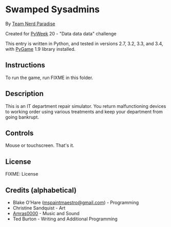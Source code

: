 Swamped Sysadmins
=================

By [Team Nerd Paradise][np]

[np]: https://pyweek.org/e/np9g/

Created for [PyWeek][] 20 - "Data data data" challenge

[pyweek]: https://pyweek.org

This entry is written in Python, and tested in versions 2.7, 3.2, 3.3, 
and 3.4, with [PyGame][] 1.9 library installed.

[pygame]: http://www.pygame.org/


Instructions
------------
To run the game, run FIXME in this folder.


Description
-----------
This is an IT department repair simulator.  You return malfunctioning 
devices to working order using various treatments and keep your 
department from going bankrupt.


Controls
--------
Mouse or touchscreen.  That's it.


License
-------
FIXME: License


Credits (alphabetical)
----------------------
* Blake O'Hare (mspaintmaestro@gmail.com) - Programming
* Christine Sandquist - Art
* [Amras0000][sc] - Music and Sound
* Ted Burton - Writing and Additional Programming

[sc]: https://soundcloud.com/amras0000
